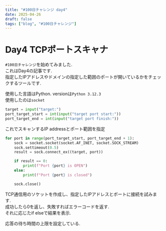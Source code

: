 ```yaml
---
title: "#100日チャレンジ day4"
date: 2025-04-26
draft: false
tags: ["blog", "#100日チャレンジ"]
---
```


# Day4 TCPポートスキャナ
`#100日チャレンジ`を始めてみました.  
これはDay4の記事です.  
指定したIPアドレスやドメインの指定した範囲のポートが開いているかをチェックするツールです.   

使用した言語はPython. versionは`Python 3.12.3`  
使用したのは`socket`

```python
target = input("target:")
port_target_start = int(input("target port start:"))
port_target_end = int(input("target port finish:"))
```
これでスキャンするIP addressとポート範囲を指定  


```python
for port in range(port_target_start, port_target_end + 1):
    sock = socket.socket(socket.AF_INET, socket.SOCK_STREAM)
    sock.settimeout(0.5)
    result = sock.connect_ex((target, port))

    if result == 0:
        print(f"Port {port} is OPEN")
    else:
        print(f"Port {port} is closed")

    sock.close()
```
TCP通信用のソケットを作成し、指定したIPアドレスとポートに接続を試みます.  
成功したら0を返し、失敗すればエラーコードを返す.  
それに応じたif elseで結果を表示.  

応答の待ち時間の上限を設定している.  